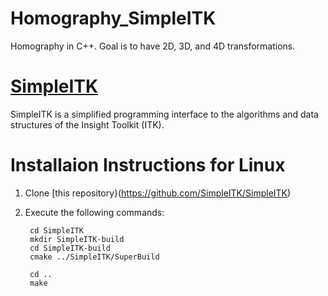 # Homography_SimpleITK
Homography in C++. Goal is to have 2D, 3D, and 4D transformations. 

# [SimpleITK](https://simpleitk.readthedocs.io/en/master/about.html)

SimpleITK is a simplified programming interface to the algorithms and data structures of the Insight Toolkit (ITK).

# Installaion Instructions for Linux

1. Clone [this repository}(https://github.com/SimpleITK/SimpleITK)
2. Execute the following commands:
        
        cd SimpleITK
        mkdir SimpleITK-build
        cd SimpleITK-build
        cmake ../SimpleITK/SuperBuild
        
        cd ..
        make

